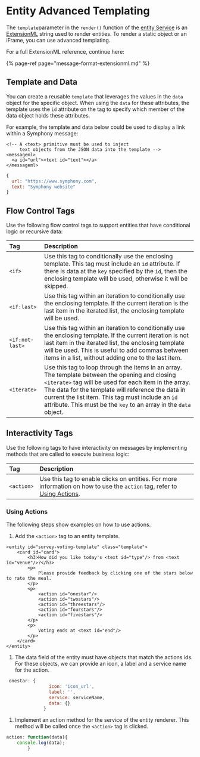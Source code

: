 # Entity Advanced Templating

The `template`parameter in the `render()` function of the [entity Service](./) is an [ExtensionML](message-format-extensionml.md) string used to render entities. To render a static object or an iFrame, you can use advanced templating. 

For a full ExtensionML reference, continue here:

{% page-ref page="message-format-extensionml.md" %}

## Template and Data

You can create a reusable `template` that leverages the values in the `data` object for the specific object. When using the `data` for these attributes, the template uses the `id` attribute on the tag to specify which member of the data object holds these attributes.

For example, the template and data below could be used to display a link within a Symphony message:

```markup
<!-- A <text> primitive must be used to inject 
     text objects from the JSON data into the template -->
<messageml>
  <a id="url"><text id="text"></a>
</messageml>
```

```javascript
{
  url: "https://www.symphony.com",
  text: "Symphony website"
}
```

## Flow Control Tags

Use the following flow control tags to support entities that have conditional logic or recursive data:

| Tag | Description |
| :--- | :--- |
| `<if>` | Use this tag to conditionally use the enclosing template. This tag must include an `id` attribute. If there is data at the `key` specified by the `id`, then the enclosing template will be used, otherwise it will be skipped. |
| `<if:last>` | Use this tag within an iteration to conditionally use the enclosing template. If the current iteration is the last item in the iterated list, the enclosing template will be used. |
| `<if:not-last>` | Use this tag within an iteration to conditionally use the enclosing template. If the current iteration is not last item in the iterated list, the enclosing template will be used. This is useful to add commas between items in a list, without adding one to the last item. |
| `<iterate>` | Use this tag to loop through the items in an array. The template between the opening and closing `<iterate>` tag will be used for each item in the array. The data for the template will reference the data in current the list item. This tag must include an `id` attribute. This must be the `key` to an array in the `data` object. |

## Interactivity Tags

Use the following tags to have interactivity on messages by implementing methods that are called to execute business logic:

| Tag | Description |
| :--- | :--- |
| `<action>` | Use this tag to enable clicks on entities. For more information on how to use the `action` tag, refer to [Using Actions](entity-advanced-templating.md#using-actions). |

### Using Actions

The following steps show examples on how to use actions.

1. Add the `<action>` tag to an entity template.

```markup
<entity id="survey-voting-template" class="template">
    <card id="card">
        <h3>How did you like today's <text id="type"/> from <text id="venue"/>?</h3>
        <p>
            Please provide feedback by clicking one of the stars below to rate the meal.
        </p>
        <p>
            <action id="onestar"/>
            <action id="twostars"/>
            <action id="threestars"/>
            <action id="fourstars"/>
            <action id="fivestars"/>
        </p>
        <p>
            Voting ends at <text id="end"/>
        </p>
    </card>
</entity>
```

1. The data field of the entity must have objects that match the actions ids. For these objects, we can     provide an icon, a label and a service name for the action.

```javascript
 onestar: {
                icon: 'icon_url',
                label: '',
                service: serviceName,
                data: {}
              }
```

1. Implement an action method for the service of the entity renderer. This method will be called once the `<action>` tag is clicked.

```javascript
action: function(data){
    console.log(data);
        }
```

